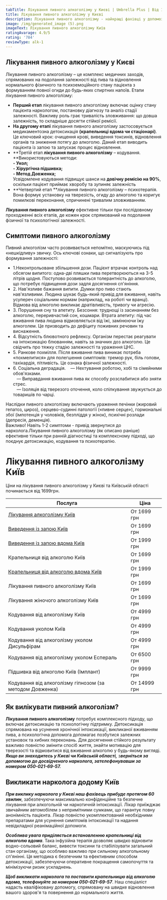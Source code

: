 ```yaml
---
tabTitle: Лікування пивного алкоголізму у Києві | Umbrella Plus | Від 1699 грн
title: Лікування пивного алкоголізму у Києві
description: Лікування пивного алкоголізму - найкращі фахівці у допомозі із залежністю Київ
image: /img/generated_image (5).png
imageText: Лікування пивного алкоголізму Київ
ratingAvarage: 4.9/5
rating: '784'
reviewType: alk-1
---
```


## Лікування пивного алкоголізму у Києві

Лікування пивного алкоголізму – це комплекс медичних заходів, спрямованих на подолання залежності від пива та відновлення нормального фізичного та психоемоційного стану пацієнта з формуванням повної огиди до будь-яких спиртних напоїв. Етапи лікування пивного алкоголізму:

* **Перший етап** лікування пивного алкоголізму включає оцінку стану пацієнта наркологом, постановку діагнозу та аналіз стадії залежності. Важливу роль грає тривалість зловживання: що довша залежність, то складніше досягти стійкої ремісії.
* **На другому етапі** лікування пивного алкоголізму застосовується медикаментозна детоксикація **(крапельниці вдома чи стаціонарі)**. Це ключовий крок: очищення крові, виведення токсинів, відновлення органів та зниження потягу до алкоголю. Даний етап виводить пацієнта із запою та запускає процес відновлення.
* \*\*Третій етап **лікування пивного алкоголізму** – кодування. \*\*Використовуються методи:\
  **- Укол;**\
  **- Хірургічна підшивка;**\
  **- Метод Довженка;**\
  Усвідомлене кодування підвищує шанси на **довічну ремісію на 90%**, оскільки пацієнт приймає хворобу та зупиняє залежність
* \*\*Четвертий етап \*\*лікування пивного алкоголізму – психотерапія. Вона формує установку на тверезість, огиду до алкоголю та коригує помилкові переконання, спричинені тривалим зловживанням.

**Лікування пивного алкоголізму** ефективне тільки при послідовному проходженні всіх етапів, де кожен крок спрямований на подолання фізичної та психологічної залежності.

## Симптоми пивного алкоголізму

Пивний алкоголізм часто розвивається непомітно, маскуючись під «нешкідливу» звичку. Ось ключові ознаки, що сигналізують про формування залежності:

* 1.Неконтрольоване збільшення дози. Пацієнт втрачає контроль над обсягом випитого: одна-дві пляшки пива перетворюються на 3-5 літрів щодня. Поступово розвивається толерантність до алкоголю, що потребує підвищення дози задля досягнення сп'яніння.
* 2. Нав'язливе бажання випити. Думки про пиво стають нав'язливими. Людина шукає будь-який привід для вживання, навіть усупереч соціальним нормам (наприклад, на роботі чи вранці). Відмова від алкоголю викликає дратівливість, тривогу чи агресію.
* 3. Порушення сну та апетиту. Безсоння: труднощі із засинанням без алкоголю, переривчастий сон, кошмари. Втрата апетиту: під час вживання пива людина відмовляється від їжі, замінюючи їжу алкоголем. Це призводить до дефіциту поживних речовин та виснаження.
* 4\. Відсутність блювотного рефлексу. Організм перестає реагувати на інтоксикацію блюванням, навіть за значних доз алкоголю. Це свідчить про тяжку стадію залежності та ураження ЦНС.
* 5. Ранкове похмілля. Після вживання пива виникає потреба «похмелитися» для полегшення симптомів: тремор рук, біль голови, тахікардія, пітливість. Це ознака фізичної залежності.
* 6\. Соціальна деградація.
     — Нехтування роботою, хобі та сімейними обов'язками.\
     — Виправдання вживання пива як способу розслабитися або зняти стрес. \
     — Ізоляція від тверезого оточення, коло спілкування звужується до товаришів по чарці.

Наслідки пивного алкоголізму включають ураження печінки (жировий гепатоз, цироз), серцево-судинні патології («пивне серце»), гормональні збої (імпотенція у чоловіків, безпліддя у жінок), психічні розлади (депресія, деменція).\
Важливо! Навіть 1-2 симптоми - привід звернутися до нарколога.Лікування пивного алкоголізму (як описано раніше) ефективне тільки при ранній діагностиці та комплексному підході, що поєднує детоксикацію, кодування та психотерапію.

# Лікування пивного алкоголізму Київ

Ціни на лікування пивного алкоголізму у Києві та Київській області починається від 1699грн.

| Послуга                                                                                                        | Ціна         |
| -------------------------------------------------------------------------------------------------------------- | ------------ |
| [Лікування алкоголізму Київ](https://umbrella-plus.com.ua/uk/kiev/likyvania-alkogolizmy-kiev/)                 | От 1699 грн  |
| [Виведення із запою Київ](https://umbrella-plus.com.ua/uk/kiev/vivod-iz-zapoia-kiev-ua/)                       | От 1699 грн  |
| [Виведення із запою вдома Київ](https://umbrella-plus.com.ua/uk/kiev/vivod-iz-zapoia-na-domy-kiev-ua/)         | От 1999 грн  |
| Крапельниця від алкоголю Київ                                                                                  | От 1699 грн  |
| [Крапельниця від алкоголю вдома Київ](https://umbrella-plus.com.ua/uk/kiev/kapelnica_ot_alkogola_na_dom_kiev/) | От 1999 грн  |
| Лікування пивного алкоголізму Київ                                                                             | От 1699 грн  |
| Лікування жіночого алкоголізму Київ                                                                            | От 1699 грн  |
| Кодування від алкоголізму Київ                                                                                 | От 4999 грн  |
| Кодування уколом Київ                                                                                          | От 4999 грн  |
| Кодування від алкоголізму уколом Дисульфірам                                                                   | От 4999 грн  |
| Кодування від алкоголізму уколом Еспераль                                                                      | От 6500 грн  |
| Підшивка від алкоголю Київ (Імплант)                                                                           | От 9999 грн  |
| Кодування від алкоголізму гіпнозом (за методом Довженка)                                                       | От 14999 грн |

## Як вилікувати пивний алкоголізм?

**Лікування пивного алкоголізму** потребує комплексного підходу, що включає детоксикацію та психологічну підтримку. Детоксикація спрямована на усунення хронічної інтоксикації, викликаної вживанням пива, а психологічна допомога допомагає позбутися залежних установок та хибних переконань. Для досягнення стійкого результату важливо повністю змінити спосіб життя, знайти мотивацію для тверезості та відмовитися від вживання алкоголю у будь-якому вигляді. ***Якщо ви знаходитесь у Києві чи Київській області,*** з***верніться за допомогою до досвідченого нарколога, зателефонувавши за номером 050-021-69-57.***

## Викликати нарколога додому Київ

***При виклику нарколога у Києві наш фахівець прибуде протягом 60 хвилин***, забезпечуючи максимально конфіденційне та безпечне лікування при алкогольній чи наркотичній інтоксикації. Лікар приїжджає звичайним автомобілем з непримітними сумками, що гарантує повну анонімність пацієнта. Лікар повністю укомплектований необхідними препаратами для усунення симптомів інтоксикації та надання невідкладної реанімаційної допомоги.

***Особлива увага приділяється встановленню крапельниці від алкоголю вдома***. Така інфузійна терапія дозволяє швидко відновити водно-сольовий баланс, вивести токсини та стабілізувати загальний стан організму, що особливо важливо при сильному алкогольному сп'янінні. Ця методика є безпечним та ефективним способом детоксикації, забезпечуючи оперативне покращення самопочуття та мінімізуючи ризик ускладнень.

***Щоб викликати нарколога та поставити крапельницю від алкоголю вдома, телефонуйте за номером 050-021-69-57***. Наш спеціаліст надасть кваліфіковану допомогу, спрямовану на швидке відновлення вашого здоров'я та повернення до нормального життя.

